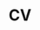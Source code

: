 ---
layout: redirected
title: "CV"
permalink: /cv/
redirect_to: https://ankitapasad.github.io/docs/cv.pdf
---